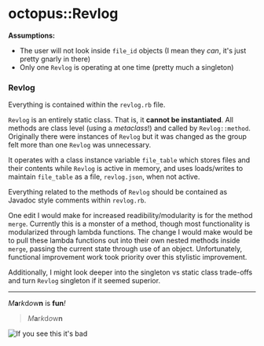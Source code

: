 # octopus::Revlog

**Assumptions:**

- The user will not look inside `file_id` objects (I mean they *can*, it's just pretty gnarly in there)
- Only one `Revlog` is operating at one time (pretty much a singleton)


### Revlog
Everything is contained within the `revlog.rb` file.

`Revlog` is an entirely static class. That is, it **cannot be instantiated**. All methods are class level (using a *metaclass*!) and called by `Revlog::method`. Originally there were instances of `Revlog` but it was changed as the group felt more than one `Revlog` was unnecessary.

It operates with a class instance variable `file_table` which stores files and their contents while `Revlog` is active in memory, and uses loads/writes to maintain `file_table` as a file, `revlog.json`, when not active.

Everything related to the methods of `Revlog` should be contained as Javadoc style comments within `revlog.rb`.

One edit I would make for increased readibility/modularity is for the method `merge`. Currently this is a monster of a method, though most functionality is modularized through lambda functions. The change I would make would be to pull these lambda functions out into their own nested methods inside `merge`, passing the current state through use of an object. Unfortunately, functional improvement work took priority over this stylistic improvement.

Additionally, I might look deeper into the singleton vs static class trade-offs and turn `Revlog` singleton if it seemed superior.


----------



_M_**a**r*k*d*o*w**n** is **fun**_!_
> _M_**a**r*k*d*o*w**n**

![If you see this it's bad](https://octodex.github.com/images/strongbadtocat.png)
